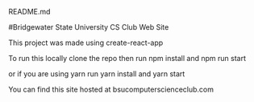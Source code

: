 README.md

#Bridgewater State University CS Club Web Site

This project was made using create-react-app

To run this locally clone the repo then run npm install and npm run start

or if you are using yarn run yarn install and yarn start

You can find this site hosted at bsucomputerscienceclub.com
